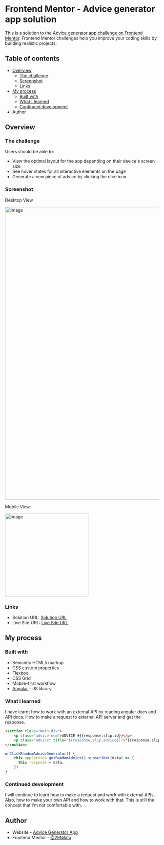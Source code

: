 # Frontend Mentor - Advice generator app solution

This is a solution to the [Advice generator app challenge on Frontend Mentor](https://www.frontendmentor.io/challenges/advice-generator-app-QdUG-13db). Frontend Mentor challenges help you improve your coding skills by building realistic projects.

## Table of contents

- [Overview](#overview)
  - [The challenge](#the-challenge)
  - [Screenshot](#screenshot)
  - [Links](#links)
- [My process](#my-process)
  - [Built with](#built-with)
  - [What I learned](#what-i-learned)
  - [Continued development](#continued-development)
- [Author](#author)

## Overview

### The challenge

Users should be able to:

- View the optimal layout for the app depending on their device's screen size
- See hover states for all interactive elements on the page
- Generate a new piece of advice by clicking the dice icon

### Screenshot

Desktop View

<img width="960" alt="image" src="https://user-images.githubusercontent.com/71252906/223411983-b3e8fb80-5cab-4422-a68b-15e3ff69f8b5.png">

Mobile View

<img width="273" alt="image" src="https://user-images.githubusercontent.com/71252906/223412104-decfa755-f1b9-42f5-9130-18e86d7f1c91.png">


### Links

- Solution URL: [Solution URL](https://github.com/29nikita/advice-generator-app)
- Live Site URL: [Live Site URL](https://nikita-advice-generator-app.netlify.app/)

## My process

### Built with

- Semantic HTML5 markup
- CSS custom properties
- Flexbox
- CSS Grid
- Mobile-first workflow
- [Angular](https://angular.io) - JS library


### What I learned

I have learnt how to work with an external API by reading angular docs and API docs. How to make a request to external API server and get the response.

```html
<section class="main-div">
    <p class="advice-num">ADVICE #{{response.slip.id}}</p>
    <p class="advice" title="{{response.slip.advice}}">"{{response.slip.advice}}"</p>
</section>
```
```js
onClickRandomAdviceGenerator() {
    this.appService.getRandomAdvice().subscribe((data) => {
      this.response = data;
    })
}
```

### Continued development

I will continue to learn how to make a request and work with external APIs. Also, how to make your own API and how to work with that. This is still the concept that i'm not comfortable with.


## Author

- Website - [Advice Generator App](https://nikita-advice-generator-app.netlify.app/)
- Frontend Mentor - [@29Nikita](https://www.frontendmentor.io/profile/29Nikita)
